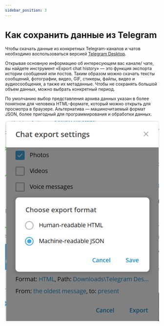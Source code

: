 ```yaml
---
sidebar_position: 3
---
```


# Как сохранить данные из Telegram

Чтобы скачать данные из конкретных Telegram-каналов и чатов необходимо воспользоваться версией [Telegram Desktop](https://desktop.telegram.org/).

Открывая основную информацию об интересующем вас канале/ чате, вы найдете инструмент «Export chat history» — это функция экспорта истории сообщений или постов. Таким образом можно скачать тексты сообщений, фотографии, видео, GIF, стикеры, файлы, видео и аудиосообщения, а также их метаданные. Чтобы не сохранять большой объем данных, можно выбрать конкретный период.  

По умолчанию выбор представления архива данных указан в более понятном для человека HTML-формате, который можно открыть для просмотра в браузере. Альтернатива — машиночитаемый формат JSON, более пригодный для программирования и обработки данных.


![Data take out Telegram](/images/image6.png)​
